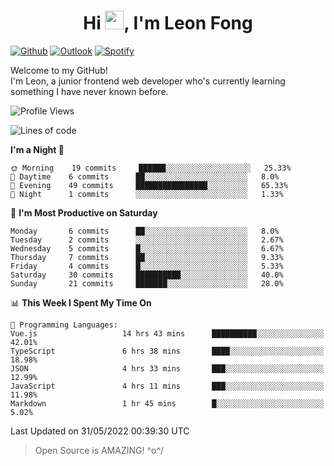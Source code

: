 <h1 align="center">Hi <img src="https://raw.githubusercontent.com/MartinHeinz/MartinHeinz/master/wave.gif" width="30px">, I'm Leon Fong</h1>

[![Github](https://img.shields.io/badge/-Github-000?style=flat&logo=Github&logoColor=white)](https://github.com/ooohmydawn)
[![Outlook](https://img.shields.io/badge/-Outlook-0078D4?style=flat&logo=Microsoft-Outlook&logoColor=white)](mailto:ooohmydawn@hotmail.com)
[![Spotify](https://img.shields.io/badge/-Spotify-1DB954?style=flat&logo=Spotify&logoColor=white)](https://open.spotify.com/user/tkf5c7q582tnbk7v0t9d3fsqq)
&nbsp;

Welcome to my GitHub! <br/>
I'm Leon, a junior frontend web developer who's currently learning something I have never known before.


<!--START_SECTION:waka-->
![Profile Views](http://img.shields.io/badge/Profile%20Views-66-blue)

![Lines of code](https://img.shields.io/badge/From%20Hello%20World%20I%27ve%20Written-14%20Thousand%20lines%20of%20code-blue)

**I'm a Night 🦉** 

```text
🌞 Morning    19 commits     ██████░░░░░░░░░░░░░░░░░░░   25.33% 
🌆 Daytime    6 commits      ██░░░░░░░░░░░░░░░░░░░░░░░   8.0% 
🌃 Evening    49 commits     ████████████████░░░░░░░░░   65.33% 
🌙 Night      1 commits      ░░░░░░░░░░░░░░░░░░░░░░░░░   1.33%

```
📅 **I'm Most Productive on Saturday** 

```text
Monday       6 commits      ██░░░░░░░░░░░░░░░░░░░░░░░   8.0% 
Tuesday      2 commits      ░░░░░░░░░░░░░░░░░░░░░░░░░   2.67% 
Wednesday    5 commits      █░░░░░░░░░░░░░░░░░░░░░░░░   6.67% 
Thursday     7 commits      ██░░░░░░░░░░░░░░░░░░░░░░░   9.33% 
Friday       4 commits      █░░░░░░░░░░░░░░░░░░░░░░░░   5.33% 
Saturday     30 commits     ██████████░░░░░░░░░░░░░░░   40.0% 
Sunday       21 commits     ███████░░░░░░░░░░░░░░░░░░   28.0%

```


📊 **This Week I Spent My Time On** 

```text
💬 Programming Languages: 
Vue.js                   14 hrs 43 mins      ██████████░░░░░░░░░░░░░░░   42.01% 
TypeScript               6 hrs 38 mins       ████░░░░░░░░░░░░░░░░░░░░░   18.98% 
JSON                     4 hrs 33 mins       ███░░░░░░░░░░░░░░░░░░░░░░   12.99% 
JavaScript               4 hrs 11 mins       ███░░░░░░░░░░░░░░░░░░░░░░   11.98% 
Markdown                 1 hr 45 mins        █░░░░░░░░░░░░░░░░░░░░░░░░   5.02%

```


 Last Updated on 31/05/2022 00:39:30 UTC
<!--END_SECTION:waka-->


> Open Source is AMAZING! \^o^/
